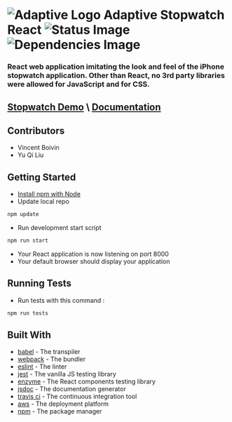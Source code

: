 # ![Adaptive Logo](https://weareadaptive.com/wp-content/themes/bh-core/assets/images/favicons/favicon-32x32.png) Adaptive Stopwatch React ![Status Image](https://travis-ci.org/Vboivin/reactiveStopwatch.svg?branch=master) ![Dependencies Image](https://david-dm.org/Vboivin/reactiveStopwatch.svg)
### React web application imitating the look and feel of the iPhone stopwatch application. Other than React, no 3rd party libraries were allowed for JavaScript and for CSS.

## [Stopwatch Demo](https://reactive-stopwatch.s3.us-east-2.amazonaws.com/index.html) \ [Documentation](https://vboivin.github.io/reactiveStopwatch/)

## Contributors

* Vincent Boivin
* Yu Qi Liu 

## Getting Started

* [Install npm with Node](https://nodejs.org/en/download/)
* Update local repo
```sh
npm update
```
* Run development start script
```sh
npm run start
```
* Your React application is now listening on port 8000
* Your default browser should display your application

## Running Tests

* Run tests with this command : 
```sh 
npm run tests
```

## Built With
* [babel](https://babeljs.io/) - The transpiler
* [webpack](https://webpack.js.org/) - The bundler
* [eslint](https://eslint.org/) - The linter
* [jest](https://jestjs.io/) - The vanilla JS testing library
* [enzyme](https://github.com/airbnb/enzyme) - The React components testing library
* [jsdoc](https://github.com/jsdoc/jsdoc) - The documentation generator
* [travis ci](https://travis-ci.org/) - The continuous integration tool
* [aws](https://aws.amazon.com/) - The deployment platform
* [npm](https://www.npmjs.com/) - The package manager